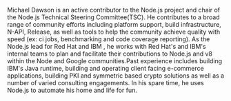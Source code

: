 Michael Dawson is an active contributor to the Node.js project and chair of the Node.js Technical Steering Committee(TSC). He contributes to a broad range of community efforts including platform support, build infrastructure, N-API, Release, as well as tools to help the community achieve quality with speed (ex: ci jobs, benchmarking and code coverage reporting). As the Node.js lead for Red Hat and IBM , he works with Red Hat's and IBM's internal teams to plan and facilitate their contributions to Node.js and v8 within the Node and Google communities.Past experience includes building IBM's Java runtime, building and operating client facing e-commerce applications, building PKI and symmetric based crypto solutions as well as a number of varied consulting engagements. In his spare time, he uses Node.js to automate his home and life for fun.
